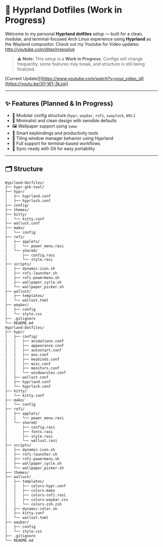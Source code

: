 # 🚧 Hyprland Dotfiles (Work in Progress)

Welcome to my personal **Hyprland dotfiles** setup — built for a clean, modular, and terminal-focused Arch Linux experience using **Hyprland** as the Wayland compositor.
Check out my Youtube for Video updates: http://youtube.com/@techressolve
> ⚠️ **Note:** This setup is a **Work in Progress**. Configs will change frequently, some features may break, and structure is still being finalized.

[Current Update][(https://www.youtube.com/watch?v=your_video_id](https://youtu.be/3j1-W1-3kJg))


---

## ✨ Features (Planned & In Progress)

- 🧩 Modular config structure (`hypr`, `waybar`, `rofi`, `swaylock`, etc.)
- 🧼 Minimalist and clean design with sensible defaults
- 🖼️ Wallpaper support using `swww`
- 🧠 Smart keybindings and productivity tools
- 🧪 Tiling window manager behavior using Hyprland
- 🧰 Full support for terminal-based workflows
- 🔄 Sync-ready with Git for easy portability

---

## 🗂️ Structure

```bash
Hyprland-Dotfiles/
├── hypr-gtk-tool/
├── hypr/
│   ├── hyprland.conf
│   ├── hyprlock.conf
├── config/
├── themes/
├── kitty/
│   └── kitty.conf
├── wallust.conf
├── mako/
│   └── config
├── rofi/
│   ├── applets/
│   │   └── power_menu.rasi
│   └── shared/
│       ├── config.rasi
│       └── style.rasi
├── scripts/
│   ├── dynamic-icon.sh
│   ├── rofi-launcher.sh
│   ├── rofi-powermenu.sh
│   ├── wallpaper_cycle.sh
│   └── wallpaper_picker.sh
├── wallust/
│   ├── templates/
│   └── wallust.toml
├── waybar/
│   ├── config
│   └── style.css
├── .gitignore
└── README.md
Hyprland-Dotfiles/
├── hypr/
│   ├── config/
│   │   ├── animations.conf
│   │   ├── appearance.conf
│   │   ├── autostart.conf
│   │   ├── env.conf
│   │   ├── keybinds.conf
│   │   ├── misc.conf
│   │   ├── monitors.conf
│   │   └── windowrules.conf
│   ├── wallust.conf
│   ├── hyprland.conf
│   └── hyprlock.conf
├── kitty/
│   └── kitty.conf
├── mako/
│   └── config
├── rofi/
│   ├── applets/
│   │   └── power_menu.rasi
│   └── shared/
│       ├── config.rasi
│       ├── fonts.rasi
│       ├── style.rasi
│       └── wallust.rasi
├── scripts/
│   ├── dynamic-icon.sh
│   ├── rofi-launcher.sh
│   ├── rofi-powermenu.sh
│   ├── wallpaper_cycle.sh
│   └── wallpaper_picker.sh
├── themes/
├── wallust/
│   ├── templates/
│   │   ├── colors-hypr.conf
│   │   ├── colors-mako
│   │   ├── colors-rofi.rasi
│   │   ├── colors-waybar.css
│   │   └── colors-zsh.zsh
│   ├── dynamic-color.sh
│   ├── kitty.conf
│   └── wallust.toml
├── waybar/
│   ├── config
│   └── style.css
├── .gitignore
└── README.md

